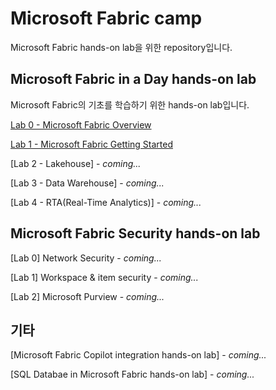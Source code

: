 # Microsoft Fabric camp
Microsoft Fabric hands-on lab을 위한 repository입니다.

## Microsoft Fabric in a Day hands-on lab
Microsoft Fabric의 기초를 학습하기 위한 hands-on lab입니다.

[Lab 0 - Microsoft Fabric Overview](/microsoft-fabric-in-a-day/Lab0%20Microsoft%20Fabric%20Overview/Lab0%20Microsoft%20Fabric%20Overview.md)

[Lab 1 - Microsoft Fabric Getting Started](/microsoft-fabric-in-a-day/Lab1%20Microsoft%20Fabric%20Getting%20Started/Lab02%20Microsoft%20Fabric%20Getting%20Started.md)

[Lab 2 - Lakehouse] - *coming...*

[Lab 3 - Data Warehouse] - *coming...*

[Lab 4 - RTA(Real-Time Analytics)] - *coming...*

## Microsoft Fabric Security hands-on lab

[Lab 0] Network Security - *coming...*

[Lab 1] Workspace & item security - *coming...*

[Lab 2] Microsoft Purview - *coming...*

## 기타

[Microsoft Fabric Copilot integration hands-on lab] - *coming...*

[SQL Databae in Microsoft Fabric hands-on lab] - *coming...*